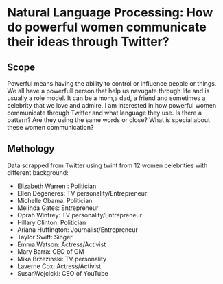 # Natural Language Processing: How do powerful women communicate their ideas through Twitter?

## Scope

Powerful means having the ability to control or influence people or things. We all have a powerfull person that help us navugate through life and is usually a role model. It can be a mom,a dad, a friend and sometimes a celebrity that we love and admire.
I am interested in how powerful women communicate through Twitter and what language they use. Is there a pattern? Are they using the same words or close? What is special about these women communication?


## Methology

Data scrapped from Twitter using twint from 12 women celebrities with different background:

- Elizabeth Warren : Politician
- Ellen Degeneres: TV personality/Entrepreneur
- Michelle Obama: Politician
- Melinda Gates: Entrepreneur
- Oprah Winfrey: TV personality/Entrepreneur
- Hillary Clinton: Politician
- Ariana Huffington: Journalist/Entrepreneur
- Taylor Swift: Singer
- Emma Watson: Actress/Activist
- Mary Barra: CEO of GM
- Mika Brzezinski: TV personality
- Laverne Cox: Actress/Activist
- SusanWojcicki: CEO of YouTube
